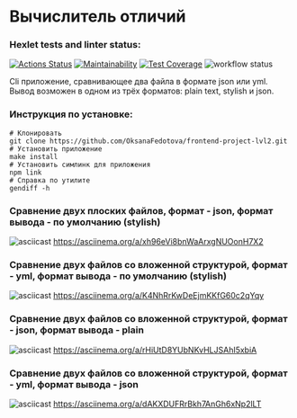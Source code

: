 # Вычислитель отличий 

### Hexlet tests and linter status:
[![Actions Status](https://github.com/OksanaFedotova/frontend-project-lvl2/workflows/hexlet-check/badge.svg)](https://github.com/OksanaFedotova/frontend-project-lvl2/actions)
[![Maintainability](https://api.codeclimate.com/v1/badges/7bbda18ed9aee1a0ad90/maintainability)](https://codeclimate.com/github/OksanaFedotova/frontend-project-lvl2/maintainability)
[![Test Coverage](https://api.codeclimate.com/v1/badges/7bbda18ed9aee1a0ad90/test_coverage)](https://codeclimate.com/github/OksanaFedotova/frontend-project-lvl2/test_coverage)
![workflow status](https://github.com/OksanaFedotova/frontend-project-lvl2/actions/workflows/linter.yml/badge.svg)

Сli приложение, сравнивающее два файла в формате json или yml. Вывод возможен в одном из трёх форматов: plain text, stylish и json.

### Инструкция по установке: 
```
# Клонировать
git clone https://github.com/OksanaFedotova/frontend-project-lvl2.git
# Установить приложение
make install
# Установить симлинк для приложения 
npm link
# Справка по утилите
gendiff -h
```
### Сравнение двух плоских файлов, формат - json, формат вывода - по умолчанию (stylish)
![asciicast](https://asciinema.org/a/xh96eVi8bnWaArxgNUOonH7X2.svg) https://asciinema.org/a/xh96eVi8bnWaArxgNUOonH7X2

### Сравнение двух файлов со вложенной структурой, формат - yml, формат вывода - по умолчанию (stylish)
![asciicast](https://asciinema.org/a/K4NhRrKwDeEjmKKfG60c2qYqy.svg) https://asciinema.org/a/K4NhRrKwDeEjmKKfG60c2qYqy

### Сравнение двух файлов со вложенной структурой, формат - json, формат вывода - plain
![asciicast](https://asciinema.org/a/rHiUtD8YUbNKvHLJSAhI5xbiA.svg) https://asciinema.org/a/rHiUtD8YUbNKvHLJSAhI5xbiA

### Сравнение двух файлов со вложенной структурой, формат - yml, формат вывода - json
![asciicast](https://asciinema.org/a/dAKXDUFRrBkh7AnGh6xNp2lLT.svg) https://asciinema.org/a/dAKXDUFRrBkh7AnGh6xNp2lLT
